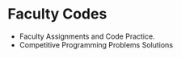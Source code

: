 Faculty Codes
=============

- Faculty Assignments and Code Practice.
- Competitive Programming Problems Solutions
